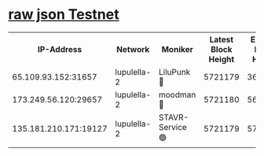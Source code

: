 [raw json Testnet](https://rpc-check.jaclalt.stavr.tech/jaclalt/rpc-jaclalt-result.json)
=

<table><tr><th>IP-Address</th><th>Network</th><th>Moniker</th><th>Latest Block Height</th><th>Earliest Block Height</th><th>Catching Up</th><th>Tx Index</th><th>Voting Power</th><th>Scan Time</th></tr><tr><td>65.109.93.152:31657</td><td>lupulella-2</td><td>LiluPunk 🔴</td><td>5721179</td><td>3688866</td><td>False</td><td>on</td><td>685133</td><td>2023-12-14T19:04:50.375288571UTC</td></tr><tr><td>173.249.56.120:29657</td><td>lupulella-2</td><td>moodman 🔴</td><td>5721180</td><td>5631101</td><td>False</td><td>off</td><td>769094</td><td>2023-12-14T19:04:56.889797199UTC</td></tr><tr><td>135.181.210.171:19127</td><td>lupulella-2</td><td>STAVR-Service 🟢</td><td>5721179</td><td>5718101</td><td>False</td><td>on</td><td>0</td><td>2023-12-14T19:04:50.031530445UTC</td></tr></table>
